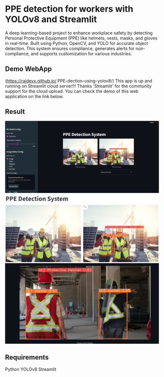 ﻿# PPE detection for workers with YOLOv8 and Streamlit

A deep learning-based project to enhance workplace safety by detecting Personal Protective Equipment (PPE) like helmets, vests, masks, and gloves in real-time. Built using Python, OpenCV, and YOLO for accurate object detection. This system ensures compliance, generates alerts for non-compliance, and supports customization for various industries.

## Demo WebApp
(https://rajdevx.github.io/ PPE-dection-using-yolov8/)
This app is up and running on Streamlit cloud server!!! Thanks 'Streamlit' for the community support for the cloud upload. You can check the demo of this web application on the link below.


## Result

![Alt text](images/Screenshot1.png)
![Alt text](images/Screenshot2.png)
![Alt text](images/Screenshot3.png)






## Requirements

Python 
YOLOv8
Streamlit

